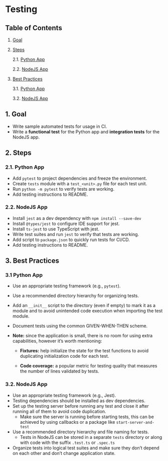 # Testing

## Table of Contents

1. [Goal](#1.-Goal)

2. [Steps](#2.-Steps)

   2.1. [Python App](#2.1-Python-App)

   2.2. [NodeJS App](#2.2-NodeJS-App)

3. [Best Practices](#3-Best-Practices)

   3.1. [Python App](#3.1-Python-App)

   3.2. [NodeJS App](#3.2-NodeJS-App)

## 1. Goal

- Write sample automated tests for usage in CI.
- Write a **functional test** for the Python app and **integration tests** for the NodeJS app.

## 2. Steps

### 2.1. Python App

- Add `pytest` to project dependencies and freeze the environment.
- Create `tests` module with a `test_<unit>.py` file for each test unit.
- Run `python -m pytest` to verify tests are working.
- Add testing instructions to README.

### 2.2. NodeJS App

- Install `jest` as a dev dependency with `npm install --save-dev`
- Install `@types/jest` to configure IDE support for jest.
- Install `ts-jest` to use TypeScript with jest.
- Write test suites and run `jest` to verify that tests are working.
- Add script to `package.json` to quickly run tests for CI/CD. 
- Add testing instructions to README.

## 3. Best Practices

### 3.1 Python App

- Use an appropriate testing framework (e.g., `pytest`).
- Use a recommended directory hierarchy for organizing tests.
- Add an `__init__` script to the directory (even if empty) to mark it as a module and to avoid unintended code execution when importing the test module.
- Document tests using the common GIVEN-WHEN-THEN scheme.
- **Note:** since the application is small, there is no room for using extra capabilities, however it’s worth mentioning:

  - **Fixtures:** help initialize the state for the test functions to avoid duplicating initialization code for each test.

  - **Code coverage:** a popular metric for testing quality that measures the number of lines validated by tests.

### 3.2. NodeJS App

- Use an appropriate testing framework (e.g., Jest).
- Testing dependencies should be installed as dev dependencies.
- Set up the testing server before running any test and close it after running all of them to avoid code duplication.
  - Make sure the server is running before starting tests, this can be achieved by using callbacks or a package like `start-server-and-test`
- Use a recommended directory hierarchy and file naming for tests.
  - Tests in NodeJS can be stored in a separate `tests` directory or along with code with the suffix `.test.ts` or `.spec.ts`
- Organize tests into logical test suites and make sure they don’t depend on each other and don’t change application state.

